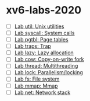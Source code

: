 # xv6-labs-2020

- [ ] [Lab util: Unix utilities]()
- [ ] [Lab syscall: System calls]()
- [ ] [Lab pgtbl: Page tables]()
- [ ] [Lab traps: Trap]()
- [ ] [Lab lazy: Lazy allocation]()
- [ ] [Lab cow: Copy-on-write fork]()
- [ ] [Lab thread: Multithreading]()
- [ ] [Lab lock: Parallelism/locking]()
- [ ] [Lab fs: File system]()
- [ ] [Lab mmap: Mmap]()
- [ ] [Lab net: Network stack]()
